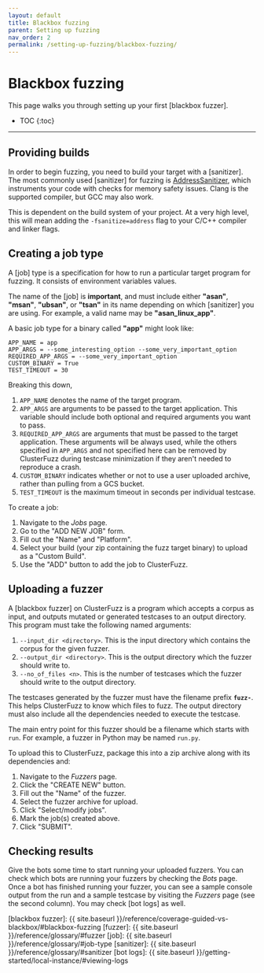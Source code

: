 ```yaml
---
layout: default
title: Blackbox fuzzing
parent: Setting up fuzzing
nav_order: 2
permalink: /setting-up-fuzzing/blackbox-fuzzing/
---
```


# Blackbox fuzzing
This page walks you through setting up your first [blackbox fuzzer].

- TOC
{:toc}
---

## Providing builds
In order to begin fuzzing, you need to build your target with a [sanitizer]. The
most commonly used [sanitizer] for fuzzing is
[AddressSanitizer](https://clang.llvm.org/docs/AddressSanitizer.html), which
instruments your code with checks for memory safety issues. Clang is the
supported compiler, but GCC may also work.

This is dependent on the build system of your project. At a very high level,
this will mean adding the `-fsanitize=address` flag to your C/C++ compiler and
linker flags.

## Creating a job type
A [job] type is a specification for how to run a particular target program for
fuzzing. It consists of environment variables values.

The name of the [job] is **important**, and must include either **"asan"**,
**"msan"**, **"ubsan"**, or **"tsan"** in its name depending on which
[sanitizer] you are using. For example, a valid name may be
**"asan_linux_app"**.

A basic job type for a binary called **"app"** might look like:
```
APP_NAME = app
APP_ARGS = --some_interesting_option --some_very_important_option
REQUIRED_APP_ARGS = --some_very_important_option
CUSTOM_BINARY = True
TEST_TIMEOUT = 30
```

Breaking this down,
1. `APP_NAME` denotes the name of the target program.
2. `APP_ARGS` are arguments to be passed to the target application.
   This variable should include both optional and required arguments you want to
   pass.
3. `REQUIRED_APP_ARGS` are arguments that must be passed to the target
   application. These arguments will be always used, while the others specified
   in `APP_ARGS` and not specified here can be removed by ClusterFuzz during
   testcase minimization if they aren't needed to reproduce a crash.
4. `CUSTOM_BINARY` indicates whether or not to use a user uploaded archive,
   rather than pulling from a GCS bucket.
5. `TEST_TIMEOUT` is the maximum timeout in seconds per individual testcase.

To create a job:
1. Navigate to the *Jobs* page.
2. Go to the "ADD NEW JOB" form.
3. Fill out the "Name" and "Platform".
4. Select your build (your zip containing the fuzz target binary) to upload as a
  "Custom Build".
5. Use the "ADD" button to add the job to ClusterFuzz.

## Uploading a fuzzer
A [blackbox fuzzer] on ClusterFuzz is a program which accepts a corpus as
input, and outputs mutated or generated testcases to an output directory. This
program must take the following named arguments:

1. `--input_dir <directory>`. This is the input directory which contains the
   corpus for the given fuzzer.
2. `--output_dir <directory>`. This is the output directory which the fuzzer
   should write to.
3. `--no_of_files <n>`. This is the number of testcases which the fuzzer should
   write to the output directory.

The testcases generated by the fuzzer must have the filename prefix **`fuzz-`**.
This helps ClusterFuzz to know which files to fuzz. The output directory
must also include all the dependencies needed to execute the testcase.

The main entry point for this fuzzer should be a filename which starts with
`run`. For example, a fuzzer in Python may be named `run.py`.

To upload this to ClusterFuzz, package this into a zip archive along with its
dependencies and:
1. Navigate to the *Fuzzers* page.
2. Click the "CREATE NEW" button.
3. Fill out the "Name" of the fuzzer.
4. Select the fuzzer archive for upload.
5. Click "Select/modify jobs".
6. Mark the job(s) created above.
7. Click "SUBMIT".

## Checking results
Give the bots some time to start running your uploaded fuzzers. You can check
which bots are running your fuzzers by checking the *Bots* page. Once a bot has
finished running your fuzzer, you can see a sample console output from the run
and a sample testcase by visiting the *Fuzzers* page (see the second column).
You may check [bot logs] as well.

[blackbox fuzzer]: {{ site.baseurl }}/reference/coverage-guided-vs-blackbox/#blackbox-fuzzing
[fuzzer]: {{ site.baseurl }}/reference/glossary/#fuzzer
[job]: {{ site.baseurl }}/reference/glossary/#job-type
[sanitizer]: {{ site.baseurl }}/reference/glossary/#sanitizer
[bot logs]: {{ site.baseurl }}/getting-started/local-instance/#viewing-logs
